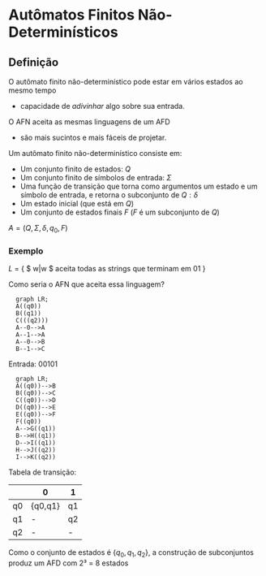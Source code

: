 # Autômatos Finitos Não-Determinísticos

## Definição

O autômato finito não-determinístico pode estar em vários estados ao mesmo tempo
- capacidade de *adivinhar* algo sobre sua entrada.

O AFN aceita as mesmas linguagens de um AFD
- são mais sucintos e mais fáceis de projetar.

Um autômato finito não-determinístico consiste em:
- Um conjunto finito de estados: $Q$
- Um conjunto finito de símbolos de  entrada: $\Sigma$
- Uma função de transição que torna como argumentos um estado e um símbolo de entrada, e retorna o subconjunto de $Q: \delta$
- Um estado inicial (que está em $Q$)
- Um conjunto de estados finais $F$ ($F$ é um subconjunto de $Q$)

$A = (Q, \Sigma, \delta, q_0, F)$

### Exemplo

$L$ = { $ w|w $ aceita todas as strings que terminam em 01 }

Como seria o AFN que aceita essa linguagem?

```mermaid
  graph LR;
  A((q0))
  B((q1))
  C(((q2)))
  A--0-->A
  A--1-->A
  A--0-->B
  B--1-->C
```
Entrada: $0 0 1 0 1$

```mermaid
  graph LR;
  A((q0))-->B
  B((q0))-->C
  C((q0))-->D
  D((q0))-->E
  E((q0))-->F
  F((q0))
  A-->G((q1))
  B-->H((q1))
  D-->I((q1))
  H-->J((q2))
  I-->K((q2))
```

Tabela de transição:

|  | 0 | 1 |
|--|---|---|
|q0|{q0,q1}|q1|
|q1| - |q2 |
|q2| - | - |

Como o conjunto de estados é $\{q_0, q_1, q_2\}$, a construção de subconjuntos produz um AFD com $2³$ = 8 estados